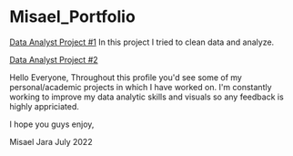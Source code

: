 # Misael_Portfolio

[Data Analyst Project #1](https://github.com/misaelanton/Misael_Portfolio/blob/main/Annual%20Car%20Sales%20at%20Mexico%202021.ipynb)
In this project I tried to clean data and analyze.


[Data Analyst Project #2](https://github.com/misaelanton/Misael_Portfolio/blob/main/Helmholtz%20Analysis.ipynb)

Hello Everyone, 
Throughout this profile you'd see some of my personal/academic projects in which I have worked on. 
I'm constantly working to improve my data analytic skills and visuals so any feedback is highly appriciated. 

I hope you guys enjoy,

Misael Jara
July 2022
